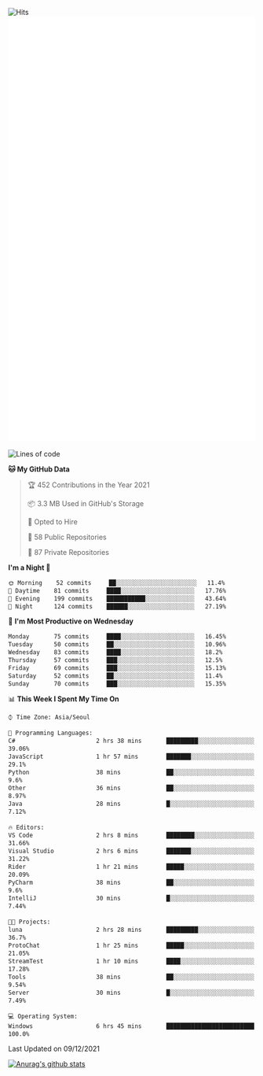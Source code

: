![Hits](https://hits.seeyoufarm.com/api/count/incr/badge.svg?url=https%3A%2F%2Fgithub.com%2Fkokose1234&count_bg=%2379C83D&title_bg=%23555555&icon=apple.svg&icon_color=%23E7E7E7&title=hits&edge_flat=false)
<br/>
![Metrics](https://github.com/kokose1234/kokose1234/blob/main/github-metrics.svg)

<!--START_SECTION:waka-->
![Lines of code](https://img.shields.io/badge/From%20Hello%20World%20I%27ve%20Written-9%20Million%20lines%20of%20code-blue)

**🐱 My GitHub Data** 

> 🏆 452 Contributions in the Year 2021
 > 
> 📦 3.3 MB Used in GitHub's Storage 
 > 
> 💼 Opted to Hire
 > 
> 📜 58 Public Repositories 
 > 
> 🔑 87 Private Repositories  
 > 
**I'm a Night 🦉** 

```text
🌞 Morning    52 commits     ██░░░░░░░░░░░░░░░░░░░░░░░   11.4% 
🌆 Daytime    81 commits     ████░░░░░░░░░░░░░░░░░░░░░   17.76% 
🌃 Evening    199 commits    ███████████░░░░░░░░░░░░░░   43.64% 
🌙 Night      124 commits    ██████░░░░░░░░░░░░░░░░░░░   27.19%

```
📅 **I'm Most Productive on Wednesday** 

```text
Monday       75 commits     ████░░░░░░░░░░░░░░░░░░░░░   16.45% 
Tuesday      50 commits     ██░░░░░░░░░░░░░░░░░░░░░░░   10.96% 
Wednesday    83 commits     ████░░░░░░░░░░░░░░░░░░░░░   18.2% 
Thursday     57 commits     ███░░░░░░░░░░░░░░░░░░░░░░   12.5% 
Friday       69 commits     ███░░░░░░░░░░░░░░░░░░░░░░   15.13% 
Saturday     52 commits     ██░░░░░░░░░░░░░░░░░░░░░░░   11.4% 
Sunday       70 commits     ███░░░░░░░░░░░░░░░░░░░░░░   15.35%

```


📊 **This Week I Spent My Time On** 

```text
⌚︎ Time Zone: Asia/Seoul

💬 Programming Languages: 
C#                       2 hrs 38 mins       █████████░░░░░░░░░░░░░░░░   39.06% 
JavaScript               1 hr 57 mins        ███████░░░░░░░░░░░░░░░░░░   29.1% 
Python                   38 mins             ██░░░░░░░░░░░░░░░░░░░░░░░   9.6% 
Other                    36 mins             ██░░░░░░░░░░░░░░░░░░░░░░░   8.97% 
Java                     28 mins             █░░░░░░░░░░░░░░░░░░░░░░░░   7.12%

🔥 Editors: 
VS Code                  2 hrs 8 mins        ████████░░░░░░░░░░░░░░░░░   31.66% 
Visual Studio            2 hrs 6 mins        ███████░░░░░░░░░░░░░░░░░░   31.22% 
Rider                    1 hr 21 mins        █████░░░░░░░░░░░░░░░░░░░░   20.09% 
PyCharm                  38 mins             ██░░░░░░░░░░░░░░░░░░░░░░░   9.6% 
IntelliJ                 30 mins             █░░░░░░░░░░░░░░░░░░░░░░░░   7.44%

🐱‍💻 Projects: 
luna                     2 hrs 28 mins       █████████░░░░░░░░░░░░░░░░   36.7% 
ProtoChat                1 hr 25 mins        █████░░░░░░░░░░░░░░░░░░░░   21.05% 
StreamTest               1 hr 10 mins        ████░░░░░░░░░░░░░░░░░░░░░   17.28% 
Tools                    38 mins             ██░░░░░░░░░░░░░░░░░░░░░░░   9.54% 
Server                   30 mins             █░░░░░░░░░░░░░░░░░░░░░░░░   7.49%

💻 Operating System: 
Windows                  6 hrs 45 mins       █████████████████████████   100.0%

```


 Last Updated on 09/12/2021
<!--END_SECTION:waka-->

[![Anurag's github stats](https://github-readme-stats.vercel.app/api?username=kokose1234&theme=dracula)](https://github.com/anuraghazra/github-readme-stats)



	
